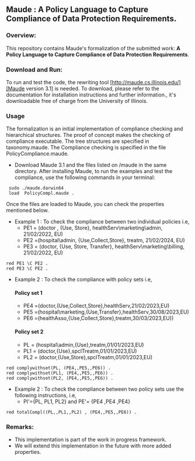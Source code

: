 ## Maude : A Policy Language to Capture Compliance of Data Protection Requirements.


### Overview:

This repository contains Maude's formalization of the submitted work: **A Policy Language to Capture Compliance of Data Protection Requirements**.  

### Download and Run: 

To run and test the code, the rewriting tool [http://maude.cs.illinois.edu/][Maude version 3.1] is needed. To download, please refer to the documentation for installation instructions and further information., it's downloadable free of charge from the University of Illinois. 


### Usage
The formalization is an initial implementation of compliance checking and hierarchical structures. The proof of concept makes the checking of compliance executable.  The tree structures are specified in taxonomy.maude. The Compliance checking is specified in the file PolicyCompliance.maude.

* Download Maude 3.1 and the files listed on /maude in the same directory. After installing Maude, to run the examples and test the compliance, use the following commands in your terminal:

```
 sudo ./maude.darwin64 
 load  PolicyCompl.maude .
 ```
 

Once the files are loaded to Maude, you can check the properties mentioned below. 
 
* Example 1 : To check the compliance between two individual policies i.e, 
  - PE1 = (doctor , {Use, Store}, healthServ\marketing\admin, 21/02/2022, EU)
  - PE2 =(hospital\admin, {Use,Collect,Store}, treatm, 21/02/2024, EU)
  - PE3 = (doctor, {Use, Store, Transfer}, healthServ\marketing\billing, 21/02/2022, EU)

```
red PE1 \C PE2 .
red PE3 \C PE2 .
```
* Example 2 : To check the compliance with  policy sets  i.e,
  #### Policy set 1 
  * PE4 =(doctor,{Use,Collect,Store},healthServ,21/02/2023,EU)
  * PE5 =(hospital\marketing,{Use,Transfer},healthServ,30/08/2023,EU)
  * PE6 =(healthAsso,{Use,Collect,Store},treatm,30/03/2023,EU))
  #### Policy set 2 
  * PL = (hospital\admin,{Use},treatm,01/01/2023,EU) 
  * PL1 = (doctor,{Use},spclTreatm,01/01/2023,EU)
  * PL2 = (doctor,{Use,Store},spclTreatm,01/01/2023,EU)

```
red complywithset(PL, (PE4,,PE5,,PE6)) .
red complywithset(PL1, (PE4,,PE5,,PE6)) .
red complywithset(PL2, (PE4,,PE5,,PE6)) .
```
* Example 2 : To check the compliance between two policy sets use the following instructions, i.e,
  * Pl'={PL, PL1, PL2} and PE'= {PE4 ,PE4 ,PE4} 
  
 ```
 red totalCompl((PL,,PL1,,PL2) , (PE4,,PE5,,PE6)) .
 ```

### Remarks:

* This implementation is part of the work in progress framework.
* We will extend this implementation in the future with more added properties.
